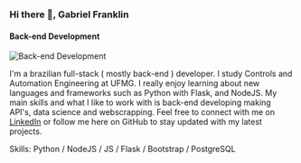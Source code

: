 ### Hi there 👋, Gabriel Franklin
#### Back-end Development
![Back-end Development](https://i.imgur.com/LbircTF.jpg)

I'm a brazilian full-stack ( mostly back-end ) developer. I study Controls and Automation Engineering at UFMG. I really enjoy learning about new languages and frameworks such as Python with Flask, and NodeJS. My main skills and what I like to work with is back-end developing making API's, data science and webscrapping.
Feel free to connect with me on [LinkedIn](https://www.linkedin.com/in/gabriel-franklin-593162275/) or follow me here on GitHub to stay updated with my latest projects.

Skills: Python / NodeJS / JS / Flask / Bootstrap / PostgreSQL

